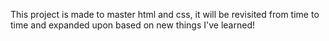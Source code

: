 This project is made to master html and css, it will be revisited from time to time and expanded upon based on new things I've learned!
